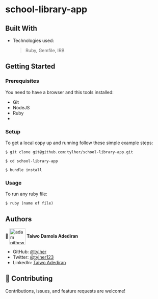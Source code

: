 # school-library-app


## Built With

- Technologies used:
  > Ruby,
  > Gemfile,
  > IRB


## Getting Started

### Prerequisites

You need to have a browser and this tools installed:

- Git
- NodeJS
- Ruby
- 

### Setup

To get a local copy up and running follow these simple example steps:

```
$ git clone git@github.com:tylher/school-library-app.git
```

```
$ cd school-library-app
```

```
$ bundle install
```

### Usage

To run any ruby file:

```
$ ruby (name of file)
```


## Authors

👤 <a href="https://github.com/tylher" target="blank"><img align="center"
      src="https://user-images.githubusercontent.com/57408419/163676887-390d6032-6720-42bb-ad16-f8e199d6f2fa.jpg"
      alt="adam pithewan" height="50" width="50"/></a> **Taiwo Damola Adediran**

- GitHub: [@tylher](https://github.com/tylher)
- Twitter: [@tylher123](https://twitter.com/tylher123)
- LinkedIn: [Taiwo Adediran](https://www.linkedin.com/in/taiwo-adediran-327654127/)

## 🤝 Contributing

Contributions, issues, and feature requests are welcome!